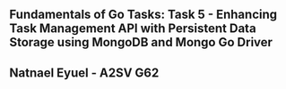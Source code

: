 ## Fundamentals of Go Tasks: Task 5 - Enhancing Task Management API with Persistent Data Storage using MongoDB and Mongo Go Driver 

## Natnael Eyuel - A2SV G62 

